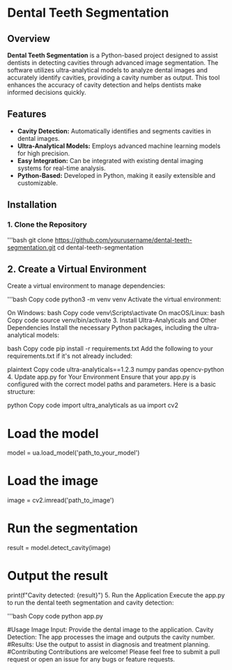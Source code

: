 # Dental Teeth Segmentation

## Overview

**Dental Teeth Segmentation** is a Python-based project designed to assist dentists in detecting cavities through advanced image segmentation. The software utilizes ultra-analytical models to analyze dental images and accurately identify cavities, providing a cavity number as output. This tool enhances the accuracy of cavity detection and helps dentists make informed decisions quickly.

## Features

- **Cavity Detection:** Automatically identifies and segments cavities in dental images.
- **Ultra-Analytical Models:** Employs advanced machine learning models for high precision.
- **Easy Integration:** Can be integrated with existing dental imaging systems for real-time analysis.
- **Python-Based:** Developed in Python, making it easily extensible and customizable.

## Installation

### 1. Clone the Repository

'''bash
 git clone https://github.com/yourusername/dental-teeth-segmentation.git 
 cd dental-teeth-segmentation 
 
 ## 2. Create a Virtual Environment
Create a virtual environment to manage dependencies:

'''bash
Copy code
python3 -m venv venv
Activate the virtual environment:

On Windows:
bash
Copy code
venv\Scripts\activate
On macOS/Linux:
bash
Copy code
source venv/bin/activate
3. Install Ultra-Analyticals and Other Dependencies
Install the necessary Python packages, including the ultra-analytical models:

bash
Copy code
pip install -r requirements.txt
Add the following to your requirements.txt if it's not already included:

plaintext
Copy code
ultra-analyticals==1.2.3
numpy
pandas
opencv-python
4. Update app.py for Your Environment
Ensure that your app.py is configured with the correct model paths and parameters. Here is a basic structure:

python
Copy code
import ultra_analyticals as ua
import cv2

# Load the model
model = ua.load_model('path_to_your_model')

# Load the image
image = cv2.imread('path_to_image')

# Run the segmentation
result = model.detect_cavity(image)

# Output the result
print(f"Cavity detected: {result}")
5. Run the Application
Execute the app.py to run the dental teeth segmentation and cavity detection:

'''bash
Copy code
python app.py

#Usage
Image Input: Provide the dental image to the application.
Cavity Detection: The app processes the image and outputs the cavity number.
#Results: Use the output to assist in diagnosis and treatment planning.
#Contributing
Contributions are welcome! Please feel free to submit a pull request or open an issue for any bugs or feature requests.


